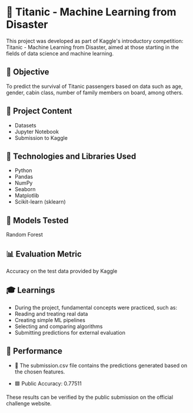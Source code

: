 # 🚢 Titanic - Machine Learning from Disaster
This project was developed as part of Kaggle's introductory competition: Titanic - Machine Learning from Disaster, aimed at those starting in the fields of data science and machine learning.

## 🎯 Objective
To predict the survival of Titanic passengers based on data such as age, gender, cabin class, number of family members on board, among others.

## 📂 Project Content
* Datasets
* Jupyter Notebook
* Submission to Kaggle

## 🚀 Technologies and Libraries Used
* Python
* Pandas
* NumPy
* Seaborn
* Matplotlib
* Scikit-learn (sklearn)

## 🧠 Models Tested
Random Forest

## 📊 Evaluation Metric
Accuracy on the test data provided by Kaggle

## 🎓 Learnings
* During the project, fundamental concepts were practiced, such as:
* Reading and treating real data
* Creating simple ML pipelines
* Selecting and comparing algorithms
* Submitting predictions for external evaluation

## 🎯 Performance

* 📁 The submission.csv file contains the predictions generated based on the chosen features.

*  🟦 Public Accuracy: 0.77511

These results can be verified by the public submission on the official challenge website.